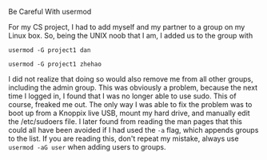 Be Careful With usermod

For my CS project, I had to add myself and my partner to a group on my Linux
box. So, being the UNIX noob that I am, I added us to the group with

`usermod -G project1 dan`

`usermod -G project1 zhehao`

I did not realize that doing so would also remove me from all other groups,
including the admin group. This was obviously a problem, because the next time
I logged in, I found that I was no longer able to use sudo. This of course,
freaked me out. The only way I was able to fix the problem was to boot up from
a Knoppix live USB, mount my hard drive, and manually edit the /etc/sudoers
file. I later found from reading the man pages that this could all have been
avoided if I had used the `-a` flag, which appends groups to the list. If
you are reading this, don't repeat my mistake, always use `usermod -aG user`
when adding users to groups.